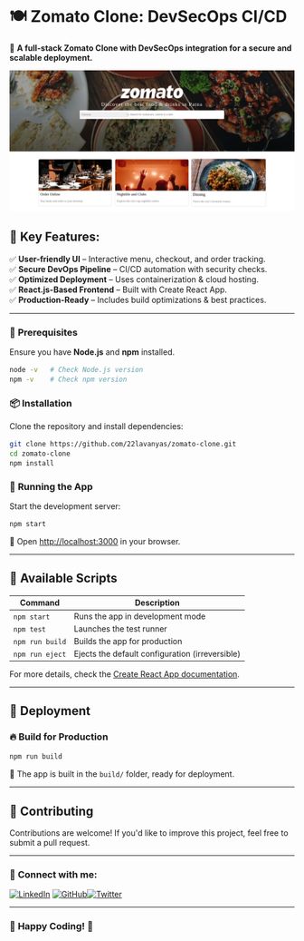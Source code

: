 # 🍽️ **Zomato Clone: DevSecOps CI/CD**  
 

🚀 **A full-stack Zomato Clone with DevSecOps integration for a secure and scalable deployment.**  

![ZOMATO](./public/zomato-clone.png)
 

## 🔹 **Key Features:**  

✅ **User-friendly UI** – Interactive menu, checkout, and order tracking.  
✅ **Secure DevOps Pipeline** – CI/CD automation with security checks.  
✅ **Optimized Deployment** – Uses containerization & cloud hosting.  
✅ **React.js-Based Frontend** – Built with Create React App.  
✅ **Production-Ready** – Includes build optimizations & best practices.  


---

### 🔧 **Prerequisites**  

Ensure you have **Node.js** and **npm** installed.  

```sh
node -v   # Check Node.js version
npm -v    # Check npm version
```

### 📦 **Installation**  

Clone the repository and install dependencies:  

```sh
git clone https://github.com/22lavanyas/zomato-clone.git
cd zomato-clone  
npm install  
```

### 🚀 **Running the App**  

Start the development server:  

```sh
npm start  
```

🔗 Open [http://localhost:3000](http://localhost:3000) in your browser.  

---

## 📜 **Available Scripts**  

| Command | Description |  
|---------|------------|  
| `npm start` | Runs the app in development mode |  
| `npm test` | Launches the test runner |  
| `npm run build` | Builds the app for production |  
| `npm run eject` | Ejects the default configuration (irreversible) |  

For more details, check the [Create React App documentation](https://facebook.github.io/create-react-app/docs/getting-started).  

---

## 🚢 **Deployment**  

### 🔥 **Build for Production**  

```sh
npm run build  
```

📂 The app is built in the `build/` folder, ready for deployment.   
 
---

## 🤝 **Contributing**  

Contributions are welcome! If you'd like to improve this project, feel free to submit a pull request.  

---

### 📧 **Connect with me:**

[![LinkedIn](https://img.shields.io/badge/LinkedIn-%230077B5.svg?style=for-the-badge&logo=linkedin&logoColor=white)](https://www.linkedin.com/in/22lavanya/) [![GitHub](https://img.shields.io/badge/GitHub-181717?style=for-the-badge&logo=github&logoColor=white)](hhttps://github.com/22lavanyas)[![Twitter](https://img.shields.io/badge/Twitter-1DA1F2?style=for-the-badge&logo=twitter&logoColor=white)](https://x.com/22lavanya11)

---

### 🎉 **Happy Coding!** 🚀  
